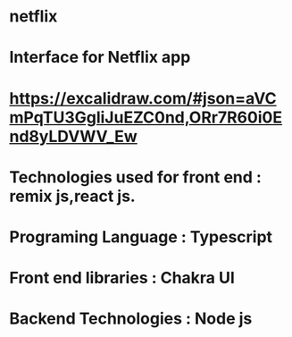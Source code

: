 # netflix
# Interface for Netflix app
# https://excalidraw.com/#json=aVCmPqTU3GgliJuEZC0nd,ORr7R60i0End8yLDVWV_Ew
# Technologies used for front end : remix js,react js. 
# Programing Language : Typescript
# Front end libraries : Chakra UI
# Backend Technologies : Node js
